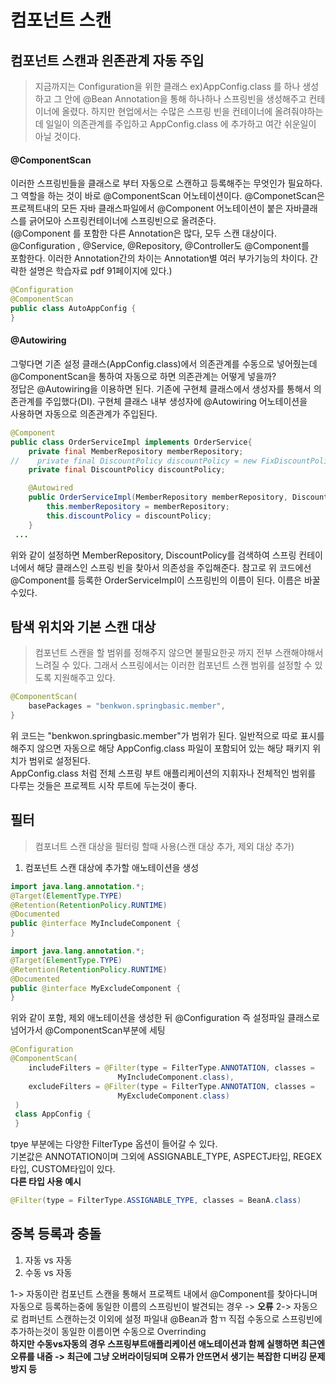 # 컴포넌트 스캔  

## 컴포넌트 스캔과 읜존관계 자동 주입
> 지금까지는 Configuration을 위한 클래스 ex)AppConfig.class 를 하나 생성하고 그 안에 @Bean Annotation을 통해
하나하나 스프링빈을 생성해주고 컨테이너에 올렸다. 하지만 현업에서는 수많은 스프링 빈을 컨테이너에 올려줘야하는데 일일이 의존관계를 주입하고
AppConfig.class 에 추가하고 여간 쉬운일이 아닐 것이다.  

#### @ComponentScan
이러한 스프링빈들을 클래스로 부터 자동으로 스캔하고 등록해주는 무엇인가 필요하다.  
그 역할을 하는 것이 바로 @ComponentScan 어노테이션이다. @ComponetScan은 프로젝트내의 모든 자바 클래스파일에서 @Component 어노테이션이 붙은 자바클래스를
긁어모아 스프링컨테이너에 스프링빈으로 올려준다.  
(@Component 를 포함한 다른 Annotation은 많다, 모두 스캔 대상이다. @Configuration , @Service, @Repository, @Controller도 @Component를   
포함한다. 이러한 Annotation간의 차이는 Annotation별 여러 부가기능의 차이다. 간략한 설명은 학습자료 pdf 91페이지에 있다.)

```java
@Configuration
@ComponentScan
public class AutoAppConfig {
}
```

#### @Autowiring
그렇다면 기존 설정 클래스(AppConfig.class)에서 의존관계를 수동으로 넣어줬는데  @ComponentScan을 통하여 자동으로 하면 의존관계는 어떻게 넣을까?   
정답은 @Autowiring을 이용하면 된다. 기존에 구현체 클래스에서 생성자를 통해서 의존관계를 주입했다(DI). 구현체 클래스 내부 생성자에 @Autowiring 어노테이션을  
사용하면 자동으로 의존관계가 주입된다.

```java
@Component
public class OrderServiceImpl implements OrderService{
    private final MemberRepository memberRepository;
//    private final DiscountPolicy discountPolicy = new FixDiscountPolicy();
    private final DiscountPolicy discountPolicy;

    @Autowired
    public OrderServiceImpl(MemberRepository memberRepository, DiscountPolicy discountPolicy) {
        this.memberRepository = memberRepository;
        this.discountPolicy = discountPolicy;
    }
 ...
```
위와 같이 설정하면 MemberRepository, DiscountPolicy를 검색하여 스프링 컨테이너에서 해당 클래스인 스프링 빈을 찾아서 의존성을 주입해준다.
참고로 위 코드에선 @Component를 등록한 OrderServiceImpl이 스프링빈의 이름이 된다. 이름은 바꿀수있다.


## 탐색 위치와 기본 스캔 대상
> 컴포넌트 스캔을 할 범위를 정해주지 않으면 불필요한곳 까지 전부 스캔해야해서 느려질 수 있다. 그래서 스프링에서는 이러한 컴포넌트 스캔 범위를 설정할 수 있도록 지원해주고 있다.   

```java
@ComponentScan(
    basePackages = "benkwon.springbasic.member",
}
```


위 코드는 "benkwon.springbasic.member"가 범위가 된다.
일반적으로 따로 표시를 해주지 않으면 자동으로 해당 AppConfig.class 파일이 포함되어 있는 해당 패키지 위치가 범위로 설정된다.   
AppConfig.class 처럼 전체 스프링 부트 애플리케이션의 지휘자나 전체적인 범위를 다루는 것들은 프로젝트 시작 루트에 두는것이 좋다.


## 필터
> 컴포너트 스캔 대상을 필터링 할때 사용(스캔 대상 추가, 제외 대상 추가)

1. 컴포넌트 스캔 대상에 추가할 애노테이션을 생성
```java
import java.lang.annotation.*;
@Target(ElementType.TYPE)
@Retention(RetentionPolicy.RUNTIME)
@Documented
public @interface MyIncludeComponent {
}
```
```java
import java.lang.annotation.*;
@Target(ElementType.TYPE)
@Retention(RetentionPolicy.RUNTIME)
@Documented
public @interface MyExcludeComponent {
}
```

위와 같이 포함, 제외 애노테이션을 생성한 뒤 @Configuration 즉 설정파일 클래스로 넘어가서 @ComponentScan부분에 세팅
```java
@Configuration
@ComponentScan(
    includeFilters = @Filter(type = FilterType.ANNOTATION, classes =
                        MyIncludeComponent.class),
    excludeFilters = @Filter(type = FilterType.ANNOTATION, classes =
                        MyExcludeComponent.class)
 )
 class AppConfig {
 }
```

tpye 부분에는 다양한 FilterType 옵션이 들어갈 수 있다.  
기본값은 ANNOTATION이며 그외에 ASSIGNABLE_TYPE, ASPECTJ타입, REGEX 타입, CUSTOM타입이 있다.  
**다른 타입 사용 예시**
```java
@Filter(type = FilterType.ASSIGNABLE_TYPE, classes = BeanA.class)
```


## 중복 등록과 충돌
1. 자동 vs 자동 
2. 수동 vs 자동

1-> 자동이란 컴포넌트 스캔을 통해서 프로젝트 내에서 @Component를 찾아다니며 자동으로 등록하는중에 동일한 이름의 스프링빈이 발견되는 경우 -> **오류**
2-> 자동으로 컴퍼넌트 스캔하는것 이외에 설정 파일내 @Bean과 함ㄲ 직접 수동으로 스프링빈에 추가하는것이 동일한 이름이면 수동으로 Overrinding   
**하지만 수동vs자동의 경우 스프링부트애플리케이션 애노테이션과 함께 실행하면 최근엔 오류를 내줌 
-> 최근에 그냥 오버라이딩되며 오류가 안뜨면서 생기는 복잡한 디버깅 문제 방지 등**
